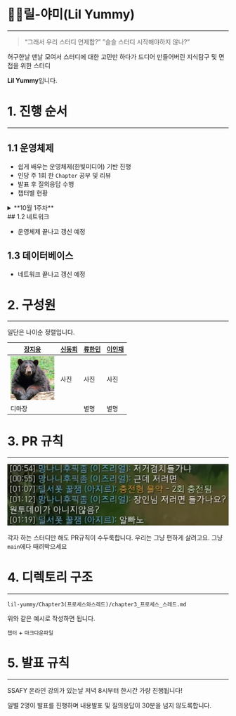 # 🤟🏿릴-야미(Lil Yummy)

---

> “그래서 우리 스터디 언제함?”
> ”슬슬 스터디 시작해야하지 않나?”

허구한날 맨날 모여서 스터디에 대한 고민만 하다가 드디어 만들어버린
지식탐구 및 면접을 위한 스터디

**Lil Yummy**입니다.

# 1. 진행 순서

---

## 1.1 운영체제

-   쉽게 배우는 운영체제(한빛미디어) 기반 진행
-   인당 주 1회 한 `Chapter` 공부 및 리뷰
-   발표 후 질의응답 수행
-   챕터별 현황
<details>
<summary>**10월 1주차**</summary>
    <div>
    | 22.10.04 | 22.10.04 | 22.10.06 | 22.10.06 |
    | ----------------- | --------- | -------- | -------- |
    | Chapter 3 |
    | 프로세스와 스레드 | Chapter 5 |
    | 프로세스 동기화 | Chapter 4 |
    | CPU 스케쥴링 | Chapter 6 |
    | 교착 상태 |
    | 신동희 | 이인재 | 장지웅 | 류한민 |
    </div>
</details>
## 1.2 네트워크

-   운영체제 끝나고 갱신 예정

## 1.3 데이터베이스

-   네트워크 끝나고 갱신 예정

# 2. 구성원

---

일단은 나이순 정렬입니다.

| <a href="https://github.com/zlzlelzl">장지웅</a>                              | <a href="https://github.com/easydong02">신동희</a> | <a href="https://github.com/ryuhm48">류한민</a> | <a href="https://github.com/ingkoon">이인재</a> |
| ----------------------------------------------------------------------------- | -------------------------------------------------- | ----------------------------------------------- | ----------------------------------------------- |
| <a href="https://github.com/zlzlelzl"><img src="img/bear.png" width=100/></a> | 사진                                               | 사진                                            | 사진                                            |
| 디마장                                                                        |                                                    | 별명                                            | 별명                                            |

# 3. PR 규칙

---

<img src="./img/apn.png">

각자 하는 스터디만 해도 PR규칙이 수두룩합니다.
우리는 그냥 편하게 살려고요.
그냥 `main`에다 때려박으세요

# 4. 디렉토리 구조

---

`lil-yummy/Chapter3(프로세스와스레드)/chapter3_프로세스_스레드.md`

위와 같은 예시로 작성하면 됩니다.

`챕터` + `마크다운파일`

# 5. 발표 규칙

---

SSAFY 온라인 강의가 있는날 저녁 8시부터 한시간 가량 진행됩니다!

일별 2명이 발표를 진행하며 내용발표 및 질의응답이 30분을 넘지 않도록합니다.
